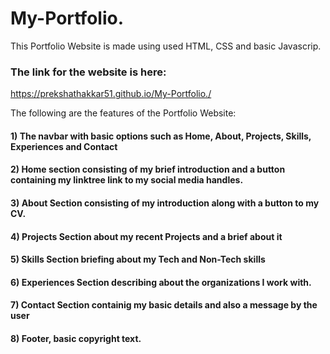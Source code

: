 # My-Portfolio.

This Portfolio Website is made using used HTML, CSS and basic Javascrip.
### The link for the website is here: 
https://prekshathakkar51.github.io/My-Portfolio./

The following are the features of the Portfolio Website: 
#### 1) The navbar with basic options such as Home, About, Projects, Skills, Experiences and Contact


#### 2) Home section consisting of my brief introduction and a button containing my linktree link to my social media handles.


#### 3) About Section consisting of my introduction along with a button to my CV.


#### 4) Projects Section about my recent Projects and a brief about it


#### 5) Skills Section briefing about my Tech and Non-Tech skills


#### 6) Experiences Section describing about the organizations I work with.


#### 7) Contact Section containig my basic details and also a message by the user


#### 8) Footer, basic copyright text.
